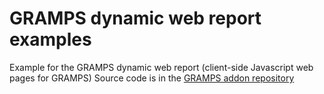 GRAMPS dynamic web report examples
==================================

Example for the GRAMPS dynamic web report (client-side Javascript web pages for GRAMPS)
Source code is in the [GRAMPS addon repository](https://sourceforge.net/p/gramps-addons/code/HEAD/tree/)